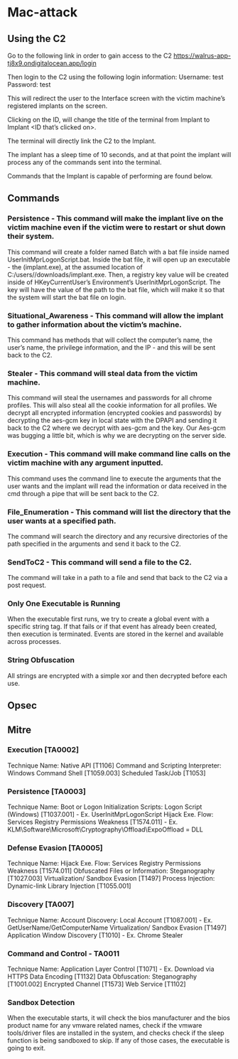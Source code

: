 # Mac-attack 

## Using the C2
Go to the following link in order to gain access to the C2
https://walrus-app-tj8x9.ondigitalocean.app/login

Then login to the C2 using the following login information:
Username: test
Password: test

This will redirect the user to the Interface screen with the victim machine’s registered implants on the screen.

Clicking on the ID, will change the title of the terminal from Implant to Implant <ID that’s clicked on>.

The terminal will directly link the C2 to the Implant.

The implant has a sleep time of 10 seconds, and at that point the implant will process any of the commands sent into the terminal.

Commands that the Implant is capable of performing are found below.

## Commands 
### Persistence - This command will make the implant live on the victim machine even if the victim were to restart or shut down their system.

This command will create a folder named Batch with a bat file inside named UserInitMprLogonScript.bat. Inside the bat file, it will open up an executable - the (implant.exe), at the assumed location of C:/users/<name of user>/downloads/implant.exe. Then, a registry key value will be created inside of HKeyCurrentUser’s Environment’s UserInitMprLogonScript. The key will have the value of the path to the bat file, which will make it so that the system will start the bat file on login.

### Situational_Awareness - This command will allow the implant to gather information about the victim’s machine.

This command has methods that will collect the computer’s name, the user’s name, the privilege information, and the IP - and this will be sent back to the C2.

### Stealer - This command will steal data from the victim machine.

This command will steal the usernames and passwords for all chrome profiles. This will also steal all the cookie information for all profiles. We decrypt all encrypted information (encrypted cookies and passwords) by decrypting the aes-gcm key in local state with the DPAPI and sending it back to the C2 where we decrypt with aes-gcm and the key. Our Aes-gcm was bugging a little bit, which is why we are decrypting on the server side. 

### Execution <arg> - This command will make command line calls on the victim machine with any argument inputted.

This command uses the command line to execute the arguments that the user wants and the implant will read the information or data received in the cmd through a pipe that will be sent back to the C2.

### File_Enumeration <arg> - This command will list the directory that the user wants at a specified path.

The command will search the directory and any recursive directories of the path specified in the arguments and send it back to the C2.

### SendToC2 <arg> - This command will send a file to the C2.

The command will take in a path to a file and send that back to the C2 via a post request.

### Only One Executable is Running

When the executable first runs, we try to create a global event with a specific string tag. If that fails or if that  event has already been created, then execution is terminated. Events are stored in the kernel and available across processes.

### String Obfuscation

All strings are encrypted with a simple xor and then decrypted before each use. 




## Opsec 

## Mitre 
### Execution [TA0002]
Technique Name:
Native API [T1106]
Command and Scripting Interpreter: Windows Command Shell [T1059.003]
Scheduled Task/Job [T1053]
### Persistence [TA0003]
Technique Name:
Boot or Logon Initialization Scripts: Logon Script (Windows) [T1037.001] - Ex. UserInitMprLogonScript
Hijack Exe. Flow: Services Registry Permissions Weakness [T1574.011] - Ex. KLM\Software\Microsoft\Cryptography\Offload\ExpoOffload = DLL
### Defense Evasion [TA0005]
Technique Name:
Hijack Exe. Flow: Services Registry Permissions Weakness [T1574.011]
Obfuscated Files or Information: Steganography [T1027.003]
Virtualization/ Sandbox Evasion [T1497]
Process Injection: Dynamic-link Library Injection [T1055.001]
### Discovery [TA007]
Technique Name:
Account Discovery: Local Account [T1087.001] - Ex. GetUserName/GetComputerName
Virtualization/ Sandbox Evasion [T1497]
Application Window Discovery [T1010] - Ex. Chrome Stealer
### Command and Control - TA0011
Technique Name:
Application Layer Control [T1071] - Ex. Download via HTTPS
Data Encoding [T1132]
Data Obfuscation: Steganography [T1001.002]
Encrypted Channel [T1573]
Web Service [T1102]




### Sandbox Detection
When the executable starts, it will check the bios manufacturer and the bios product name for any vmware related names, check if the vmware tools/driver files are installed in the system, and checks check if the sleep function is being sandboxed to skip. If any of those cases, the executable is going to exit.

###

